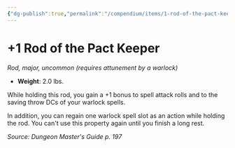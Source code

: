 ```yaml
---
{"dg-publish":true,"permalink":"/compendium/items/1-rod-of-the-pact-keeper/","tags":["compendium/src/5e/dmg","item/attunement/required","item/rarity/uncommon","item/tier/major","item/wondrous/rod"]}
---
```


# +1 Rod of the Pact Keeper
*Rod, major, uncommon (requires attunement by a warlock)*  

- **Weight**: 2.0 lbs.

While holding this rod, you gain a +1 bonus to spell attack rolls and to the saving throw DCs of your warlock spells.

In addition, you can regain one warlock spell slot as an action while holding the rod. You can't use this property again until you finish a long rest.

*Source: Dungeon Master's Guide p. 197*